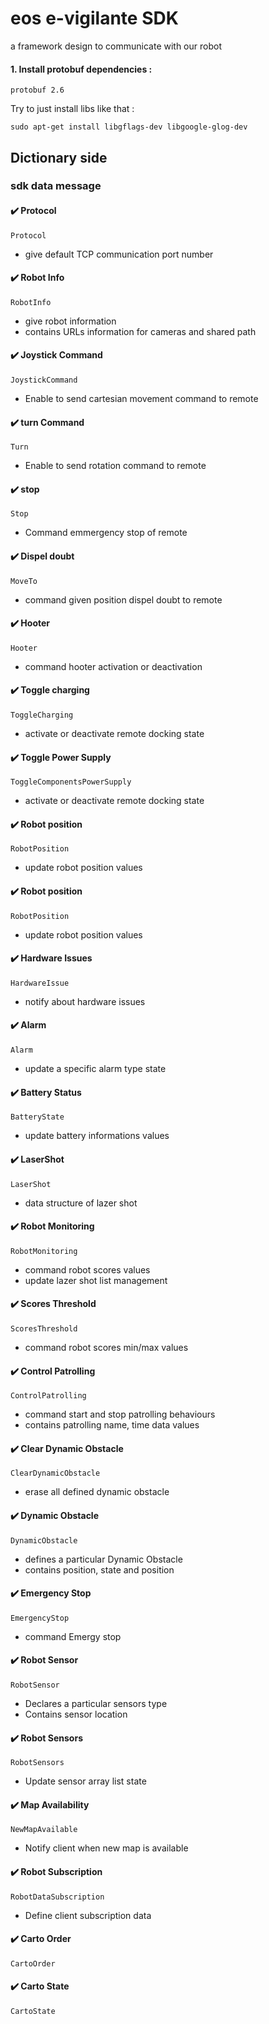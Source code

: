 eos e-vigilante SDK
===========

a framework design to communicate with our robot

#### 1. Install protobuf dependencies : 
```
protobuf 2.6
```
Try to just install libs like that :

```
sudo apt-get install libgflags-dev libgoogle-glog-dev
```
## Dictionary side 

### sdk data message

#### :heavy_check_mark: Protocol 

```
Protocol
```
- give default TCP communication port number 

#### :heavy_check_mark: Robot Info

```
RobotInfo
```
- give robot information
- contains URLs information for cameras and shared path  

#### :heavy_check_mark: Joystick Command

```
JoystickCommand
```
- Enable to send cartesian movement command to remote

#### :heavy_check_mark: turn Command

```
Turn
```
- Enable to send rotation command to remote

#### :heavy_check_mark: stop

```
Stop
```
- Command emmergency stop of remote

#### :heavy_check_mark: Dispel doubt 

```
MoveTo
```
- command given position dispel doubt to remote

#### :heavy_check_mark: Hooter 

```
Hooter
```
- command hooter activation or deactivation

#### :heavy_check_mark: Toggle charging 

```
ToggleCharging
```
- activate or deactivate remote docking state 


#### :heavy_check_mark: Toggle Power Supply 

```
ToggleComponentsPowerSupply
```
- activate or deactivate remote docking state 

#### :heavy_check_mark: Robot position 
```
RobotPosition
```
- update robot position values 

#### :heavy_check_mark: Robot position 
```
RobotPosition
```
- update robot position values

#### :heavy_check_mark: Hardware Issues 
```
HardwareIssue
```
- notify about hardware issues

#### :heavy_check_mark: Alarm
```
Alarm
```
- update a specific alarm type state

#### :heavy_check_mark: Battery Status
```
BatteryState
```
- update battery informations values

#### :heavy_check_mark: LaserShot
```
LaserShot
```
- data structure of lazer shot

#### :heavy_check_mark: Robot Monitoring
```
RobotMonitoring
```
- command robot scores values
- update lazer shot list management

#### :heavy_check_mark: Scores Threshold
```
ScoresThreshold
```
- command robot scores min/max values

#### :heavy_check_mark: Control Patrolling
```
ControlPatrolling
```
- command start and stop patrolling behaviours 
- contains patrolling name, time data values

#### :heavy_check_mark: Clear Dynamic Obstacle
```
ClearDynamicObstacle
```
- erase all defined dynamic obstacle  

#### :heavy_check_mark: Dynamic Obstacle
```
DynamicObstacle
```
- defines a particular Dynamic Obstacle 
- contains position, state and position  

#### :heavy_check_mark: Emergency Stop
```
EmergencyStop
```
- command Emergy stop  

#### :heavy_check_mark: Robot Sensor
```
RobotSensor
```
- Declares a particular sensors type
- Contains sensor location

#### :heavy_check_mark: Robot Sensors
```
RobotSensors
```
- Update sensor array list state

#### :heavy_check_mark: Map Availability
```
NewMapAvailable
```
- Notify client when new map is available

#### :heavy_check_mark: Robot Subscription
```
RobotDataSubscription
```
- Define client subscription data

#### :heavy_check_mark: Carto Order
```
CartoOrder
```

#### :heavy_check_mark: Carto State
```
CartoState
```


